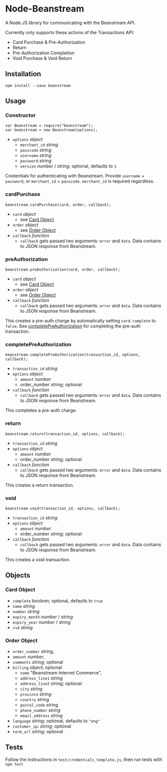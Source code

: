 # Node-Beanstream

A Node.JS library for communicating with the Beanstream API.

Currently only supports these actions of the Transactions API:

- Card Purchase & Pre-Authorization
- Return
- Pre-Authorization Completion
- Void Purchase & Void Return

## Installation

	npm install --save beanstream
	
## Usage

### Constructor

	var Beanstream = require("beanstream");
	var beanstream = new Beanstream(options);
	
- `options` _object_
	- `merchant_id` _string_
	- `passcode` _string_
	- `username` _string_
	- `password` _string_
	- `version` _number_ / _string_; optional, defaults to `1`
	
Credentials for authenticating with Beanstream. Provide `username` + `password`, or `merchant_id` + `passcode`. `merchant_id` is required regardless.

### cardPurchase

	beanstream.cardPurchase(card, order, callback);
	
- `card` _object_
	- see [Card Object](#Card-Object)
- `order` _object_
	- see [Order Object](#Card-Object)
- `callback` _function_
	- `callback` gets passed two arguments: `error` and `data`. Data contains to JSON response from Beanstream.

### preAuthorization

	beanstream.preAuthorization(card, order, callback);
	
- `card` _object_
	- see [Card Object](#Card-Object)
- `order` _object_
	- see [Order Object](#Card-Object)
- `callback` _function_
	- `callback` gets passed two arguments: `error` and `data`. Data contains to JSON response from Beanstream.
	
This creates a pre-auth charge by automatically setting `card.complete` to `false`. See [completePreAuthorization](#completePreAuthorization) for completing the pre-auth transaction.

### completePreAuthorization

	beanstream.completePreAuthorization(transaction_id, options, callback);
	
- `transaction_id` _string_
- `options` _object_
	- `amount` _number_
	- order_number _string_; optional
- `callback` _function_
	- `callback` gets passed two arguments: `error` and `data`. Data contains to JSON response from Beanstream.

This completes a pre-auth charge.

### return

	beanstream.return(transaction_id, options, callback);
	
- `transaction_id` _string_
- `options` _object_
	- `amount` _number_
	- order_number _string_; optional
- `callback` _function_
	- `callback` gets passed two arguments: `error` and `data`. Data contains to JSON response from Beanstream.

This creates a return transaction.

### void

	beanstream.void(transaction_id, options, callback);
	
- `transaction_id` _string_
- `options` _object_
	- `amount` _number_
	- order_number _string_; optional
- `callback` _function_
	- `callback` gets passed two arguments: `error` and `data`. Data contains to JSON response from Beanstream.

This creates a void transaction.


## Objects

### Card Object
	
- `complete` _boolean_; optional, defaults to `true`
- `name` _string_
- `number` _string_
- `expiry_month` _number_ / _string_
- `expiry_year` _number_ / _string_
- `cvd` _string_

### Order Object

- `order_number` _string_,
- `amount` _number_,
- `comments` _string_; optional
- `billing` _object_; optional
	- `name` "Beanstream Internet Commerce",
	- `address_line1` _string_
	- `address_line2` _string_; optional
	- `city` _string_
	- `province` _string_
	- `country` _string_
	- `postal_code` _string_
	- `phone_number` _string_
	- `email_address` _string_
- `language` _string_; optional, defaults to `"eng"`
- `customer_ip`: _string_; optional
- `term_url` _string_; optional
	
## Tests

Follow the instructions in `test/credentials_template.js`, then run tests with `npm test`